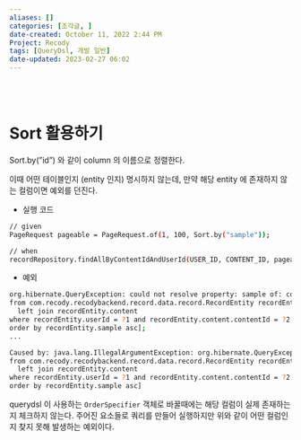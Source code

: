 ```yaml
---
aliases: []
categories: [조각글, ]
date-created: October 11, 2022 2:44 PM
Project: Recody
tags: [QueryDsl, 개발 일반]
date-updated: 2023-02-27 06:02
---
```


<br><br>
# Sort 활용하기

Sort.by(”id”) 와 같이 column 의 이름으로 정렬한다. 

이때 어떤 테이블인지 (entity 인지) 명시하지 않는데, 만약 해당 entity 에 존재하지 않는 컬럼이면 예외를 던진다.

- 실행 코드

```bash
// given
PageRequest pageable = PageRequest.of(1, 100, Sort.by("sample"));

// when
recordRepository.findAllByContentIdAndUserId(USER_ID, CONTENT_ID, pageable);
```

- 예외

```bash
org.hibernate.QueryException: could not resolve property: sample of: com.recody.recodybackend.record.data.record.RecordEntity [select recordEntity
from com.recody.recodybackend.record.data.record.RecordEntity recordEntity
  left join recordEntity.content
where recordEntity.userId = ?1 and recordEntity.content.contentId = ?2
order by recordEntity.sample asc];
...
```

```bash
Caused by: java.lang.IllegalArgumentException: org.hibernate.QueryException: could not resolve property: sample of: com.recody.recodybackend.record.data.record.RecordEntity [select recordEntity
from com.recody.recodybackend.record.data.record.RecordEntity recordEntity
  left join recordEntity.content
where recordEntity.userId = ?1 and recordEntity.content.contentId = ?2
order by recordEntity.sample asc]
```

querydsl 이 사용하는 `OrderSpecifier` 객체로 바꿀때에는 해당 컬럼이 실제 존재하는지 체크하지 않는다. 주어진 요소들로 쿼리를 만들어 실행하지만 위와 같이 어떤 컬럼인지 찾지 못해 발생하는 예외이다. 